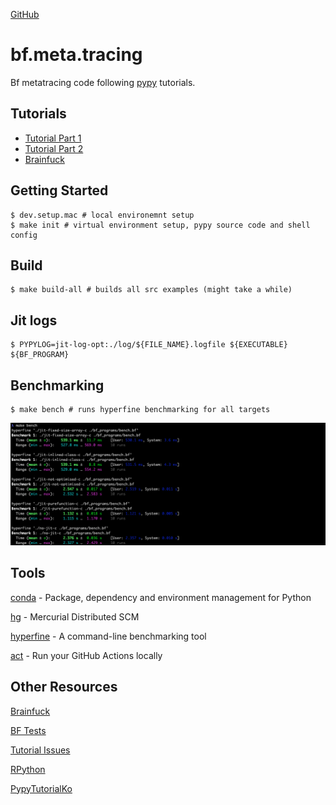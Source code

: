 [GitHub](https://github.com/Pavel-Durov/bf.meta.tracing)

# bf.meta.tracing
Bf metatracing code following [pypy](https://www.pypy.org/) tutorials.

## Tutorials

- [Tutorial Part 1](https://morepypy.blogspot.com/2011/04/tutorial-writing-interpreter-with-pypy.html)
- [Tutorial Part 2](https://morepypy.blogspot.com/2011/04/tutorial-part-2-adding-jit.html)
- [Brainfuck](https://en.wikipedia.org/wiki/Brainfuck)

## Getting Started

```shell
$ dev.setup.mac # local environemnt setup
$ make init # virtual environment setup, pypy source code and shell config
```

## Build
```shell
$ make build-all # builds all src examples (might take a while)
```

## Jit logs
```shell
$ PYPYLOG=jit-log-opt:./log/${FILE_NAME}.logfile ${EXECUTABLE} ${BF_PROGRAM}
```

## Benchmarking
```shell
$ make bench # runs hyperfine benchmarking for all targets
```

![Hyperlane benchmark example](assets/bench_screenshot.png?raw=true "Title")


## Tools

[conda](https://docs.conda.io/projects/conda/en/latest/user-guide/install/index.html) - Package, dependency and environment management for Python

[hg](https://formulae.brew.sh/formula/mercurial#default) - Mercurial Distributed SCM

[hyperfine](https://github.com/sharkdp/hyperfine) - A command-line benchmarking tool

[act](https://github.com/nektos/act) - Run your GitHub Actions locally

## Other Resources
[Brainfuck](https://en.wikipedia.org/wiki/Brainfuck)

[BF Tests](https://github.com/ykjit/ykcbf/tree/master/lang_tests)

[Tutorial Issues](./docs/Issues.md)

[RPython](https://doc.pypy.org/en/latest/coding-guide.html#our-runtime-interpreter-is-rpython)

[PypyTutorialKo](https://github.com/disjukr/pypy-tutorial-ko)
